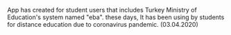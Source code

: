 App has created for student users that includes Turkey Ministry of Education's system named "eba".
these days, It has been using by students for distance education due to coronavirus pandemic. (03.04.2020)
